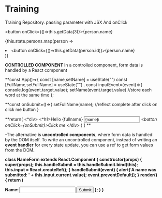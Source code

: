 # Training
Training Repository.
passing parameter with JSX And onClick

<button onClick={()=>this.getData(3)}>{person.name}</button>

{this.state.persons.map(person => <li key={person.name}  ><button onClick={()=>this.getData(person.id)}>{person.name}</button></li>)}


**CONTROLLED COMPONENT** 
In a controlled component, form data is handled by a React component

**const App()=>{
const [name,setName] = useState("")
const [FullName,setFullName] = useState("")
.
const inputEvent=(event)=>{
  console.log(event.target.value);
  setName(event.target.value)    //store each word at the same time
};

**const onSubmit=()=>{
 setFullName(name);   //reflect complete after click on click me button
}

**return(
<*div>
  <*h1>Hello {fullname}</h1>
<input
  type="text"
  placeholder="Enter your Name"
  onChange={inputEvent}
       value={name}/>
  <*button onClick={onSubmit}>Click me</button>
  <*/div>
)
}
**






-The alternative is **uncontrolled components**, where form data is handled by the DOM itself.
To write an uncontrolled component, instead of writing an **event handler** for every state update, you can use a ref to get form values from the DOM.

**class NameForm extends React.Component {
  constructor(props) {
    super(props);
    this.handleSubmit = this.handleSubmit.bind(this);
    this.input = React.createRef();
  }
handleSubmit(event) {
    alert('A name was submitted: ' + this.input.current.value);
    event.preventDefault();
  }
  render() {
    return (
      <form onSubmit={this.handleSubmit}>
        <label>
          Name:
          <input type="text" ref={this.input} />
        </label>
        <input type="submit" value="Submit" />
      </form>
    );
  }
}**



